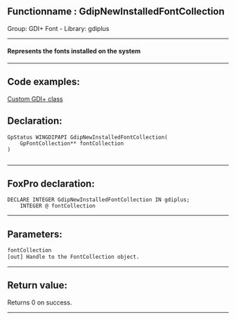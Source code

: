 <link rel="stylesheet" type="text/css" href="../../css/win32api.css">  
<link rel="stylesheet" href="https://cdnjs.cloudflare.com/ajax/libs/font-awesome/4.7.0/css/font-awesome.min.css">

## Functionname : GdipNewInstalledFontCollection
Group: GDI+ Font - Library: gdiplus    
***  


#### Represents the fonts installed on the system
***  


## Code examples:
[Custom GDI+ class](../../samples/sample_450.md)  

## Declaration:
```foxpro  
GpStatus WINGDIPAPI GdipNewInstalledFontCollection(
	GpFontCollection** fontCollection
)
  
```  
***  


## FoxPro declaration:
```foxpro  
DECLARE INTEGER GdipNewInstalledFontCollection IN gdiplus;
	INTEGER @ fontCollection  
```  
***  


## Parameters:
```txt  
fontCollection
[out] Handle to the FontCollection object.  
```  
***  


## Return value:
Returns 0 on success.  
***  

